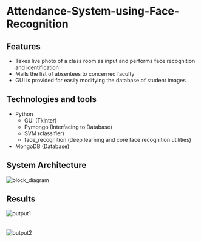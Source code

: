 # Attendance-System-using-Face-Recognition

## Features
- Takes live photo of a class room as input and performs face recognition and identification 
- Mails the list of absentees to concerned faculty
- GUI is provided for easily modifying the database of student images

## Technologies and tools
- Python 
  - GUI (Tkinter)
  - Pymongo (Interfacing to Database)
  - SVM (classifier)
  - face_recognition (deep learning and core face recognition utilities)
- MongoDB (Database)

## System Architecture
![block_diagram]()

## Results
![output1]()
</br></br></br>
![output2]()
